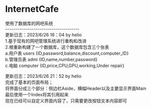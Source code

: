 # InternetCafe
使用了数据库的网吧系统<br>
-------------------------------------<br>
更新日志：2023/6/26 16：04 by helio <br>
1.基于现有的网吧管理系统进行重构和改进<br>
2.根重新构建了一个数据库，这个数据库包含三个张表<br>
  a.用户表    users     {ID,password,balance,discount,computer_ID}<br>
  b.管理员表  admi      {ID,name,number,password}<br>
  c.电脑      computer  {ID,price,CPU,GPU,working,Under repair}<br>

  
更新日志：2023/6/26 21：52 by helio <br>
完成了基本的页面布局；<br>
  将界面分成三个部分：侧边栏Aside，横幅Header以及主要显示界面Main<br>
  最后使用一个Index将其引用起来<br>
  现在已经可以自定义界面内容了，只需要更改按钮文本内容即可<br>
